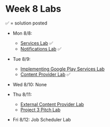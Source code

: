# Week 8 Labs

&#x2705; = solution posted

- Mon 8/8:
  - [Services Lab](https://github.com/ga-adi-nyc/Services-Lab) &#x2705;
  - [Notifications Lab](https://github.com/ga-adi-nyc/Notifications-Lab) &#x2705;


- Tue 8/9:
  - [Implementing Google Play Services Lab](https://github.com/ga-adi-nyc/Play-Services-Lab)
  - [Content Provider Lab](https://github.com/ga-adi-nyc/Content-Providers-Lab) &#x2705;


- Wed 8/10: None


- Thu 8/11:
  - [External Content Provider Lab](https://github.com/ga-adi-nyc/External-Content-Providers-Lab)
  - [Project 3 Pitch Lab](https://github.com/ga-adi-nyc/Project-3-Pitch-Lab)


- Fri 8/12: Job Scheduler Lab
